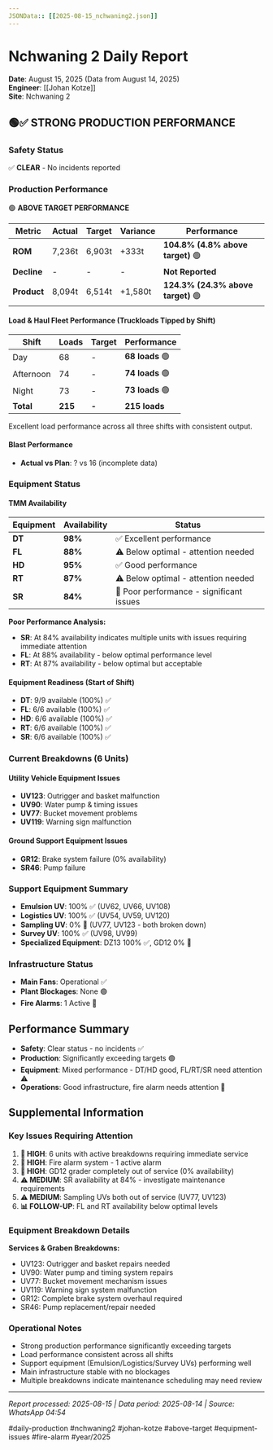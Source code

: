 ```yaml
---
JSONData:: [[2025-08-15_nchwaning2.json]]
---
```


# Nchwaning 2 Daily Report
**Date**: August 15, 2025 (Data from August 14, 2025)  
**Engineer**: [[Johan Kotze]]  
**Site**: Nchwaning 2  

## 🟢✅ STRONG PRODUCTION PERFORMANCE

### Safety Status
✅ **CLEAR** - No incidents reported

### Production Performance
🟢 **ABOVE TARGET PERFORMANCE**

| Metric | Actual | Target | Variance | Performance |
|--------|--------|--------|----------|-------------|
| **ROM** | 7,236t | 6,903t | +333t | **104.8% (4.8% above target)** 🟢 |
| **Decline** | - | - | - | **Not Reported** |
| **Product** | 8,094t | 6,514t | +1,580t | **124.3% (24.3% above target)** 🟢 |

#### Load & Haul Fleet Performance (Truckloads Tipped by Shift)
| Shift | Loads | Target | Performance |
|-------|-------|--------|-------------|
| Day | 68 | - | **68 loads** 🟢 |
| Afternoon | 74 | - | **74 loads** 🟢 |
| Night | 73 | - | **73 loads** 🟢 |
| **Total** | **215** | **-** | **215 loads** |

Excellent load performance across all three shifts with consistent output.

#### Blast Performance
- **Actual vs Plan**: ? vs 16 (incomplete data)

### Equipment Status

#### TMM Availability
| Equipment | Availability | Status |
|-----------|-------------|---------|
| **DT** | **98%** | ✅ Excellent performance |
| **FL** | **88%** | ⚠️ Below optimal - attention needed |
| **HD** | **95%** | ✅ Good performance |
| **RT** | **87%** | ⚠️ Below optimal - attention needed |
| **SR** | **84%** | 🔴 Poor performance - significant issues |

**Poor Performance Analysis:**
- **SR**: At 84% availability indicates multiple units with issues requiring immediate attention
- **FL**: At 88% availability - below optimal performance level
- **RT**: At 87% availability - below optimal but acceptable

#### Equipment Readiness (Start of Shift)
- **DT**: 9/9 available (100%) ✅
- **FL**: 6/6 available (100%) ✅
- **HD**: 6/6 available (100%) ✅
- **RT**: 6/6 available (100%) ✅
- **SR**: 6/6 available (100%) ✅

### Current Breakdowns (6 Units)

#### Utility Vehicle Equipment Issues
- **UV123**: Outrigger and basket malfunction
- **UV90**: Water pump & timing issues
- **UV77**: Bucket movement problems
- **UV119**: Warning sign malfunction

#### Ground Support Equipment Issues
- **GR12**: Brake system failure (0% availability)
- **SR46**: Pump failure

### Support Equipment Summary
- **Emulsion UV**: 100% ✅ (UV62, UV66, UV108)
- **Logistics UV**: 100% ✅ (UV54, UV59, UV120)
- **Sampling UV**: 0% 🔴 (UV77, UV123 - both broken down)
- **Survey UV**: 100% ✅ (UV98, UV99)
- **Specialized Equipment**: DZ13 100% ✅, GD12 0% 🔴

### Infrastructure Status
- **Main Fans**: Operational ✅
- **Plant Blockages**: None 🟢
- **Fire Alarms**: 1 Active 🔴

## Performance Summary
- **Safety**: Clear status - no incidents ✅
- **Production**: Significantly exceeding targets 🟢
- **Equipment**: Mixed performance - DT/HD good, FL/RT/SR need attention ⚠️
- **Operations**: Good infrastructure, fire alarm needs attention 🔴

## Supplemental Information

### Key Issues Requiring Attention
1. **🔴 HIGH**: 6 units with active breakdowns requiring immediate service
2. **🔴 HIGH**: Fire alarm system - 1 active alarm
3. **🔴 HIGH**: GD12 grader completely out of service (0% availability)
4. **⚠️ MEDIUM**: SR availability at 84% - investigate maintenance requirements
5. **⚠️ MEDIUM**: Sampling UVs both out of service (UV77, UV123)
6. **📊 FOLLOW-UP**: FL and RT availability below optimal levels

### Equipment Breakdown Details
**Services & Graben Breakdowns:**
- UV123: Outrigger and basket repairs needed
- UV90: Water pump and timing system repairs
- UV77: Bucket movement mechanism issues
- UV119: Warning sign system malfunction
- GR12: Complete brake system overhaul required
- SR46: Pump replacement/repair needed

### Operational Notes
- Strong production performance significantly exceeding targets
- Load performance consistent across all shifts
- Support equipment (Emulsion/Logistics/Survey UVs) performing well
- Main infrastructure stable with no blockages
- Multiple breakdowns indicate maintenance scheduling may need review

---
*Report processed: 2025-08-15 | Data period: 2025-08-14 | Source: WhatsApp 04:54*

#daily-production #nchwaning2 #johan-kotze #above-target #equipment-issues #fire-alarm #year/2025